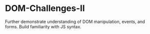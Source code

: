 # DOM-Challenges-II
Further demonstrate understanding of DOM manipulation, events, and forms. Build familiarity with JS syntax.
